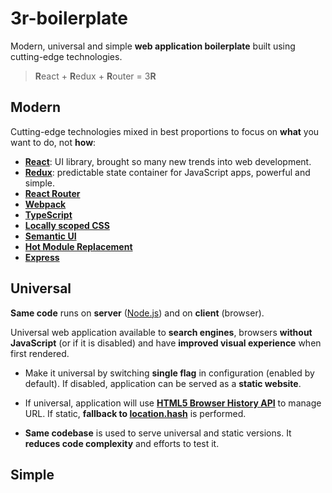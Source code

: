 # 3r-boilerplate

Modern, universal and simple **web application boilerplate** built using cutting-edge technologies.

> **R**eact + **R**edux + **R**outer = 3**R**

## Modern

Cutting-edge technologies mixed in best proportions to focus on **what** you want to do, not **how**:

* **[React](https://github.com/facebook/react)**: UI library, brought so many new trends into web development.
* **[Redux](https://github.com/reactjs/redux)**: predictable state container for JavaScript apps, powerful and simple.
* **[React Router](https://github.com/reactjs/react-router)**
* **[Webpack](https://github.com/webpack/webpack)**
* **[TypeScript](https://github.com/Microsoft/TypeScript)**
* **[Locally scoped CSS](https://github.com/webpack/css-loader#local-scope)**
* **[Semantic UI](https://github.com/Semantic-Org/Semantic-UI)**
* **[Hot Module Replacement](https://github.com/gaearon/react-transform-hmr)**
* **[Express](https://github.com/expressjs/express)**

## Universal

**Same code** runs on **server** ([Node.js](https://nodejs.org/)) and on **client** (browser).

Universal web application available to **search engines**, browsers **without JavaScript** (or if it is disabled) and have **improved visual experience** when first rendered.

* Make it universal by switching **single flag** in configuration (enabled by default). If disabled, application can be served as a **static website**.

* If universal, application will use **[HTML5 Browser History API](https://developer.mozilla.org/en-US/docs/Web/API/History_API)** to manage URL. If static, **fallback to [location.hash](http://www.w3schools.com/jsref/prop_loc_hash.asp)** is performed.

* **Same codebase** is used to serve universal and static versions. It **reduces code complexity** and efforts to test it.

## Simple
